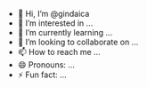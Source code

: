 - 👋 Hi, I’m @gindaica
- 👀 I’m interested in ...
- 🌱 I’m currently learning ...
- 💞️ I’m looking to collaborate on ...
- 📫 How to reach me ...
- 😄 Pronouns: ...
- ⚡ Fun fact: ...

<!---
gindaica/gindaica is a ✨ special ✨ repository because its `README.md` (this file) appears on your GitHub profile.
You can click the Preview link to take a look at your changes.
Starting with wireless adb...


javax.net.ssl.SSLProtocolException: Read error: ssl=0xb400007a9f9020d8: Failure in SSL library, usually a protocol error
error:10000416:SSL routines:OPENSSL_internal:SSLV3_ALERT_CERTIFICATE_UNKNOWN (external/boringssl/src/ssl/tls_record.cc:572 0xb400007a3f945370:0x00000003)
	at com.android.org.conscrypt.NativeCrypto.ENGINE_SSL_read_direct(Native Method)
	at com.android.org.conscrypt.NativeSsl.readDirectByteBuffer(NativeSsl.java:566)
	at com.android.org.conscrypt.ConscryptEngine.readPlaintextDataDirect(ConscryptEngine.java:1092)
	at com.android.org.conscrypt.ConscryptEngine.readPlaintextData(ConscryptEngine.java:1076)
	at com.android.org.conscrypt.ConscryptEngine.unwrap(ConscryptEngine.java:873)
	at com.android.org.conscrypt.ConscryptEngine.unwrap(ConscryptEngine.java:744)
	at com.android.org.conscrypt.ConscryptEngine.unwrap(ConscryptEngine.java:709)
	at com.android.org.conscrypt.ConscryptEngineSocket$SSLInputStream.processDataFromSocket(ConscryptEngineSocket.java:902)
	at com.android.org.conscrypt.ConscryptEngineSocket$SSLInputStream.readUntilDataAvailable(ConscryptEngineSocket.java:868)
	at com.android.org.conscrypt.ConscryptEngineSocket$SSLInputStream.read(ConscryptEngineSocket.java:841)
	at java.io.DataInputStream.readFully(DataInputStream.java:203)
	at rikka.shizuku.z2.e(SourceFile:22)
	at rikka.shizuku.z2.a(SourceFile:195)
	at moe.shizuku.manager.starter.b$a.l(SourceFile:42)
	at rikka.shizuku.t9.n(SourceFile:12)
	at rikka.shizuku.kk.run(SourceFile:119)
	at rikka.shizuku.hz.run(SourceFile:13)
	at rikka.shizuku.om0.run(SourceFile:3)
	at rikka.shizuku.kg.l(SourceFile:1)
	at rikka.shizuku.kg$c.d(SourceFile:15)
	at rikka.shizuku.kg$c.n(SourceFile:29)
	at rikka.shizuku.kg$c.run(Unknown Source:0)--->
